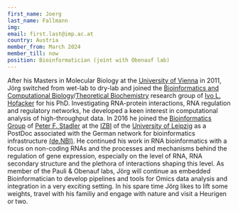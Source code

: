 ```yaml
---
first_name: Joerg
last_name: Fallmann
img: 
email: first.last@imp.ac.at
country: Austria
member_from: March 2024
member_till: now
position: Bioinformatician (joint with Obenauf lab)
---
```

After his Masters in Molecular Biology at the [University of Vienna](https://www.univie.ac.at/) in 2011, Jörg switched from wet-lab to dry-lab and joined the [Bioinformatics and Computational Biology](https://bcb.cs.univie.ac.at/)/[Theoretical Biochemistry](https://www.tbi.univie.ac.at/) research group of [Ivo L. Hofacker](https://www.tbi.univie.ac.at/~ivo/) for his PhD. Investigating RNA-protein interactions, RNA regulation and regulatory networks, he developed a keen interest in computational analysis of high-throughput data. In 2016 he joined the [Bioinformatics Group](https://www.bioinf.uni-leipzig.de/) of [Peter F. Stadler](http://www.bioinf.uni-leipzig.de/~studla/) at the [IZBI](https://www.izbi.uni-leipzig.de/) of the [University of Leipzig](https://www.uni-leipzig.de/) as a PostDoc associated with the German network for bioinformatics infrastructure [(de.NBI)](https://www.denbi.de/). He continued his work in RNA bioinformatics with a focus on non-coding RNAs and the processes and mechanisms behind the regulation of gene expression, especially on the level of RNA, RNA secondary structure and the plethora of interactions shaping this level. As member of the Pauli & Obenauf labs, Jörg will continue as embedded Bioinformatician to develop pipelines and tools for Omics data analysis and integration in a very exciting setting. In his spare time Jörg likes to lift some weights, travel with his familiy and engage with nature and visit a Heurigen or two.
